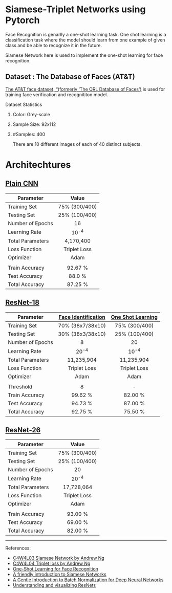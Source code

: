 ﻿# Siamese-Triplet Networks using Pytorch

Face Recognition is genarlly a one-shot learning task. One shot learning is a classification task where the model should learn from one example of given class and be able to recognize it in the future.

Siamese Network here is used to implement the one-shot learning for face recognition.

## Dataset : The Database of Faces (AT&T)
[The AT&T face dataset, “(formerly ‘The ORL Database of Faces’)](https://git-disl.github.io/GTDLBench/datasets/att_face_dataset/) is used for training face verification and recognititon model.

Dataset Statistics
1. Color: Grey-scale
2. Sample Size: 92x112
3. #Samples: 400
   
   There are 10 different images of each of 40 distinct subjects.

# Architechtures

## [Plain CNN](https://github.com/ABD-01/Siamese-Triplet/blob/master/Siamese_ORL/Siamese-ORL.ipynb)


| Parameter        |        Value        |
| -----------------| :------------------:|
| Training Set     |   75% (300/400)     |
| Testing Set      |     25% (100/400)   |
| Number of Epochs |          16         |
| Learning Rate    |    10<sup>-4</sup>  |
| Total Parameters |        4,170,400    |
| Loss Function    |     Triplet Loss    |
| Optimizer        |        Adam         |
|                  |                     |
| Train Accuracy   |       92.67 %       |
| Test Accuracy    |       88.0 %        |
| Total Accuracy   |       87.25 %       |


## [ResNet-18](https://github.com/ABD-01/Siamese-Triplet/blob/master/Siamese_ORL_ResNet/Siamese_ORL(ResNet).ipynb)


| Parameter        |[Face Identification](Siamese_ORL_ResNet/Siamese_ORL(ResNet)v2.ipynb) | [One Shot Learning](Siamese_ORL_ResNet/Siamese_ORL(ResNet).ipynb)  |
| -----------------|:------------------:|:------------------:|
| Training Set     |  70% (38x7/38x10)  |  75% (300/400)     |
| Testing Set      |  30% (38x3/38x10)  |    25% (100/400)   |
| Number of Epochs |         8          |         20         |
| Learning Rate    |   20<sup>-4</sup>  |   10<sup>-4</sup>  |
| Total Parameters |     11,235,904     |     11,235,904     |
| Loss Function    |    Triplet Loss    |    Triplet Loss    |
| Optimizer        |       Adam         |       Adam         |
|                  |                    |                    |
| Threshold        |       8            |         -          |
| Train Accuracy   |      99.62 %       |      82.00 %       |
| Test Accuracy    |      94.73 %       |      87.00 %       |
| Total Accuracy   |      92.75 %       |      75.50 %       |


## [ResNet-26](https://github.com/ABD-01/Siamese-Triplet/blob/master/Siamese_ORL_ResNet/Siamese_ORL(ResNet).ipynb)



| Parameter        |        Value        |
| -----------------| :------------------:|
| Training Set     |   75% (300/400)     |
| Testing Set      |     25% (100/400)   |
| Number of Epochs |          20         |
| Learning Rate    |    20<sup>-4</sup>  |
| Total Parameters |      17,728,064     |
| Loss Function    |     Triplet Loss    |
| Optimizer        |        Adam         |
|                  |                     |
| Train Accuracy   |       93.00 %       |
| Test Accuracy    |       69.00 %       |
| Total Accuracy   |       82.00 %       |


---
References:
* [C4W4L03 Siamese Network by Andrew Ng](https://youtu.be/6jfw8MuKwpI)
* [C4W4L04 Triplet loss by Andrew Ng](https://youtu.be/d2XB5-tuCWU)
* [One-Shot Learning for Face Recognition](https://machinelearningmastery.com/one-shot-learning-with-siamese-networks-contrastive-and-triplet-loss-for-face-recognition/)
* [A friendly introduction to Siamese Networks](https://towardsdatascience.com/a-friendly-introduction-to-siamese-networks-85ab17522942)
* [A Gentle Introduction to Batch Normalization for Deep Neural Networks](https://machinelearningmastery.com/batch-normalization-for-training-of-deep-neural-networks/)
* [Understanding and visualizing ResNets](https://towardsdatascience.com/understanding-and-visualizing-resnets-442284831be8)
  
